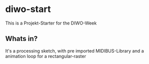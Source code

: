 # diwo-start
This is a Projekt-Starter for the DIWO-Week

## Whats in?
It's a processing sketch, with pre imported MIDIBUS-Library and a animation loop for a rectangular-raster
